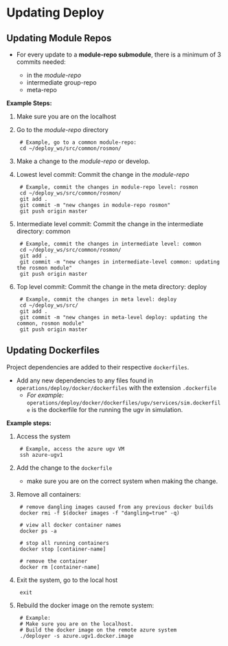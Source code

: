 # Updating Deploy

## Updating Module Repos

- For every update to a **module-repo submodule**, there is a minimum of 3 commits needed:

    - in the *module-repo*
    - intermediate group-repo
    - meta-repo

**Example Steps:**

1. Make sure you are on the localhost

2. Go to the *module-repo* directory

        # Example, go to a common module-repo:
        cd ~/deploy_ws/src/common/rosmon/

3. Make a change to the *module-repo* or develop.

4. Lowest level commit: Commit the change in the *module-repo*

        # Example, commit the changes in module-repo level: rosmon
        cd ~/deploy_ws/src/common/rosmon/
        git add .
        git commit -m "new changes in module-repo rosmon"
        git push origin master

5. Intermediate level commit: Commit the change in the intermediate directory: common

        # Example, commit the changes in intermediate level: common
        cd ~/deploy_ws/src/common/rosmon/
        git add .
        git commit -m "new changes in intermediate-level common: updating the rosmon module"
        git push origin master

6. Top level commit: Commit the change in the meta directory: deploy

        # Example, commit the changes in meta level: deploy
        cd ~/deploy_ws/src/
        git add .
        git commit -m "new changes in meta-level deploy: updating the common, rosmon module"
        git push origin master

## Updating Dockerfiles

Project dependencies are added to their respective `dockerfiles`.

- Add any new dependencies to any files found in `operations/deploy/docker/dockerfiles` with the extension `.dockerfile`
    - *For example:* `operations/deploy/docker/dockerfiles/ugv/services/sim.dockerfile` is the dockerfile for the running the ugv in simulation.

**Example steps:**

1. Access the system

        # Example, access the azure ugv VM
        ssh azure-ugv1

2. Add the change to the `dockerfile`

    - make sure you are on the correct system when making the change.

3. Remove all containers:

        # remove dangling images caused from any previous docker builds
        docker rmi -f $(docker images -f "dangling=true" -q)

        # view all docker container names
        docker ps -a

        # stop all running containers
        docker stop [container-name]

        # remove the container
        docker rm [container-name]

4. Exit the system, go to the local host

        exit

5. Rebuild the docker image on the remote system:

        # Example:
        # Make sure you are on the localhost.
        # Build the docker image on the remote azure system
        ./deployer -s azure.ugv1.docker.image
